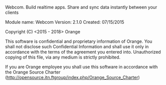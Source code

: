 Webcom. Build realtime apps. Share and sync data instantly between your clients

Module name: Webcom
Version:     2.1.0
Created:     07/15/2015

Copyright (C) <2015 - 2018> Orange

This software is confidential and proprietary information of Orange.
You shall not disclose such Confidential Information and shall use it only in
accordance with the terms of the agreement you entered into.
Unauthorized copying of this file, via any medium is strictly prohibited.

If you are Orange employee you shall use this software in accordance with
the Orange Source Charter (http://opensource.itn.ftgroup/index.php/Orange_Source_Charter)